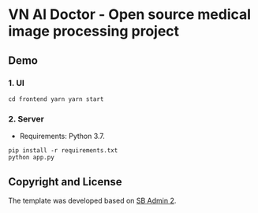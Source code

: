 # VN AI Doctor - Open source medical image processing project

## Demo
### 1. UI

``
cd frontend
yarn
yarn start
``

### 2. Server 

- Requirements: Python 3.7.

```
pip install -r requirements.txt
python app.py
```

## Copyright and License

The template was developed based on [SB Admin 2](https://startbootstrap.com/theme/sb-admin-2).